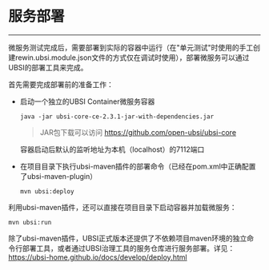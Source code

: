 # 服务部署

---

微服务测试完成后，需要部署到实际的容器中运行（在"单元测试"时使用的手工创建rewin.ubsi.module.json文件的方式仅在调试时使用），部署微服务可以通过UBSI的部署工具来完成。



首先需要完成部署前的准备工作：

- 启动一个独立的UBSI Container微服务容器

  `java -jar ubsi-core-ce-2.3.1-jar-with-dependencies.jar`

  > JAR包下载可以访问 https://github.com/open-ubsi/ubsi-core

  容器启动后默认的监听地址为本机（localhost）的7112端口

- 在项目目录下执行ubsi-maven插件的部署命令（已经在pom.xml中正确配置了ubsi-maven-plugin）

  `mvn ubsi:deploy`



利用ubsi-maven插件，还可以直接在项目目录下启动容器并加载微服务：

`mvn ubsi:run`



除了ubsi-maven插件，UBSI正式版本还提供了不依赖项目maven环境的独立命令行部署工具，或者通过UBSI治理工具的服务仓库进行服务部署。详见：https://ubsi-home.github.io/docs/develop/deploy.html

